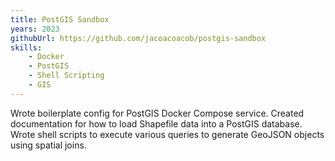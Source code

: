 ```yaml
---
title: PostGIS Sandbox
years: 2023
githubUrl: https://github.com/jacoacoacob/postgis-sandbox
skills:
    - Docker
    - PostGIS
    - Shell Scripting
    - GIS
---
```

Wrote boilerplate config for PostGIS Docker Compose service. Created documentation for how to load Shapefile data into a PostGIS database. Wrote shell scripts to execute various queries to generate GeoJSON objects using spatial joins.